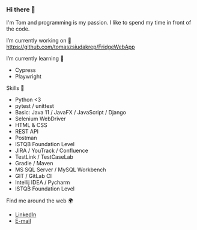 ### Hi there 👋
I'm Tom and programming is my passion. I like to spend my time in front of the code.

I’m currently working on 🔭
https://github.com/tomaszsiudakrep/FridgeWebApp

I’m currently learning 🌱 
- Cypress
- Playwright

Skills 🧠
- Python <3
- pytest / unittest
- Basic: Java 11 / JavaFX / JavaScript / Django
- Selenium WebDriver
- HTML & CSS
- REST API
- Postman
- ISTQB Foundation Level
- JIRA / YouTrack / Confluence
- TestLink / TestCaseLab
- Gradle / Maven
- MS SQL Server / MySQL Workbench
- GIT / GitLab CI
- Intellij IDEA / Pycharm
- ISTQB Foundation Level

Find me around the web 🌍
- <a href="https://www.linkedin.com/in/tomasz-siudak-339103139/">LinkedIn</a> 
- <a href="mailto:tomaszsiudak00@gmail.com">E-mail</a>


<!--
**tomaszsiudakrep/tomaszsiudakrep** is a ✨ _special_ ✨ repository because its `README.md` (this file) appears on your GitHub profile.

- 📫 How to reach me: ...
- 😄 Pronouns: ...
- ⚡ Fun fact: ...
-->
